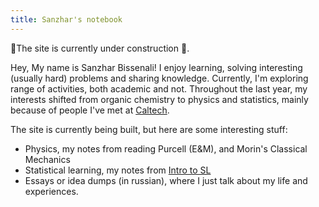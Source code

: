 ```yaml
---
title: Sanzhar's notebook
---
```

 🚧The site is currently under construction 🚧. 
 
 Hey, My name is Sanzhar Bissenali! I enjoy learning, solving interesting (usually hard) problems and sharing knowledge. Currently, I'm exploring range of activities, both academic and not. 
Throughout the last year, my interests shifted from organic chemistry to physics and statistics, mainly because of people I've met at [Caltech](https://web.mit.edu).

The site is currently being built, but here are some interesting stuff:
- Physics, my notes from reading Purcell (E&M), and Morin's Classical Mechanics
- Statistical learning, my notes from [Intro to SL](https://www.statlearning.com)
- Essays or idea dumps (in russian), where I just talk about my life and experiences.